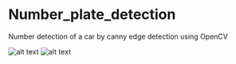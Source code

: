 # Number_plate_detection
Number detection of a car by canny edge detection using OpenCV

![alt text](http://url/to/img.png)
![alt text](http://url/to/img.png)

